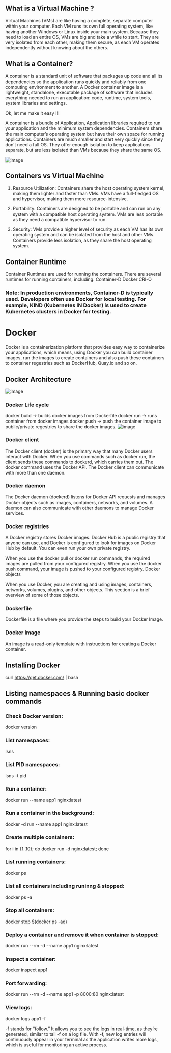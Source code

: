 ## What is a Virtual Machine ?
Virtual Machines (VMs) are like having a complete, separate computer within your computer. Each VM runs its own full operating system, like having another Windows or Linux inside your main system. Because they need to load an entire OS, VMs are big and take a while to start. They are very isolated from each other, making them secure, as each VM operates independently without knowing about the others.


## What is a Container?
A container is a standard unit of software that packages up code and all its dependencies so the application runs quickly and reliably from one computing environment to another. A Docker container image is a lightweight, standalone, executable package of software that includes everything needed to run an application: code, runtime, system tools, system libraries and settings.

Ok, let me make it easy !!!

A container is a bundle of Application, Application libraries required to run your application and the minimum system dependencies.
Containers share the main computer’s operating system but have their own space for running applications. Containers are much smaller and start very quickly since they don’t need a full OS. They offer enough isolation to keep applications separate, but are less isolated than VMs because they share the same OS.


![image](https://github.com/user-attachments/assets/cae4fb34-2fb2-4358-8f18-eabddaf65c1e)


## Containers vs Virtual Machine

1. Resource Utilization: Containers share the host operating system kernel, making them lighter and faster than VMs. VMs have a full-fledged OS and hypervisor, making them more resource-intensive.

2. Portability: Containers are designed to be portable and can run on any system with a compatible host operating system. VMs are less portable as they need a compatible hypervisor to run.

3. Security: VMs provide a higher level of security as each VM has its own operating system and can be isolated from the host and other VMs. Containers provide less isolation, as they share the host operating system.


## Container Runtime
Container Runtimes are used for running the containers. There are several runtimes for running containers, including: Container-D Docker CRI-O
### Note: In production environments, Container-D is typically used. Developers often use Docker for local testing. For example, KIND (Kubernetes IN Docker) is used to create Kubernetes clusters in Docker for testing.
# Docker
Docker is a containerization platform that provides easy way to containerize your applications, which means, using Docker you can build container images, run the images to create containers and also push these containers to container regestries such as DockerHub, Quay.io and so on.


## Docker Architecture
![image](https://github.com/user-attachments/assets/229ce935-c7ee-43fc-80c2-65878065219c)


### Docker Life cycle
docker build -> builds docker images from Dockerfile
docker run -> runs container from docker images
docker push -> push the container image to public/private regestries to share the docker images.
![image](https://github.com/user-attachments/assets/f819855c-3dd3-44de-b7a5-a84189657d9a)


### Docker client
The Docker client (docker) is the primary way that many Docker users interact with Docker. When you use commands such as docker run, the client sends these commands to dockerd, which carries them out. The docker command uses the Docker API. The Docker client can communicate with more than one daemon.

### Docker daemon
The Docker daemon (dockerd) listens for Docker API requests and manages Docker objects such as images, containers, networks, and volumes. A daemon can also communicate with other daemons to manage Docker services.

### Docker registries
A Docker registry stores Docker images. Docker Hub is a public registry that anyone can use, and Docker is configured to look for images on Docker Hub by default. You can even run your own private registry.

When you use the docker pull or docker run commands, the required images are pulled from your configured registry. When you use the docker push command, your image is pushed to your configured registry. Docker objects

When you use Docker, you are creating and using images, containers, networks, volumes, plugins, and other objects. This section is a brief overview of some of those objects.

### Dockerfile
Dockerfile is a file where you provide the steps to build your Docker Image.

### Docker Image
An image is a read-only template with instructions for creating a Docker container.


## Installing Docker 
curl https://get.docker.com/ | bash
## Listing namespaces & Running basic docker commands
### Check Docker version: 
docker version

### List namespaces: 
lsns

### List PID namespaces: 
lsns -t pid

### Run a container: 
docker run --name app1 nginx:latest

### Run a container in the background: 
docker -d run --name app1 nginx:latest

### Create multiple containers: 
for i in {1..10}; do 
docker run -d nginx:latest; 
done

### List running containers: 
docker ps

### List all containers including runinng & stopped: 
docker ps -a

### Stop all containers: 
docker stop $(docker ps -aq)

### Deploy a container and remove it when container is stopped: 
docker run --rm -d --name app1 nginx:latest

### Inspect a container: 
docker inspect app1

### Port forwarding: 
docker run --rm -d --name app1 -p 8000:80 nginx:latest

### View logs: 
docker logs app1 -f

-f stands for “follow.” It allows you to see the logs in real-time, as they’re generated, similar to tail -f on a log file.
With -f, new log entries will continuously appear in your terminal as the application writes more logs, which is useful for monitoring an active process.

